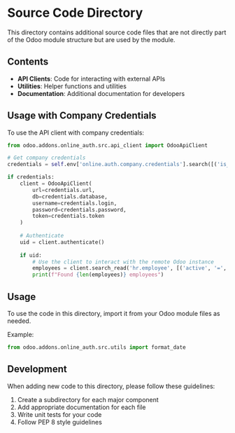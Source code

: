# Source Code Directory

This directory contains additional source code files that are not directly part of the Odoo module structure but are used by the module.

## Contents

- **API Clients**: Code for interacting with external APIs
- **Utilities**: Helper functions and utilities
- **Documentation**: Additional documentation for developers

## Usage with Company Credentials

To use the API client with company credentials:

```python
from odoo.addons.online_auth.src.api_client import OdooApiClient

# Get company credentials
credentials = self.env['online.auth.company.credentials'].search([('is_active', '=', True)], limit=1)

if credentials:
    client = OdooApiClient(
        url=credentials.url,
        db=credentials.database,
        username=credentials.login,
        password=credentials.password,
        token=credentials.token
    )
    
    # Authenticate
    uid = client.authenticate()
    
    if uid:
        # Use the client to interact with the remote Odoo instance
        employees = client.search_read('hr.employee', [('active', '=', True)], ['name', 'work_email'])
        print(f"Found {len(employees)} employees")
```

## Usage

To use the code in this directory, import it from your Odoo module files as needed.

Example:

```python
from odoo.addons.online_auth.src.utils import format_date
```

## Development

When adding new code to this directory, please follow these guidelines:

1. Create a subdirectory for each major component
2. Add appropriate documentation for each file
3. Write unit tests for your code
4. Follow PEP 8 style guidelines 